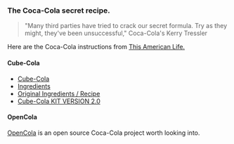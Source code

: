 ### The Coca-Cola secret recipe. 
> "Many third parties have tried to crack our secret formula. Try as they might, they've been unsuccessful," Coca-Cola's Kerry Tressler

Here are the Coca-Cola instructions from [This American Life.](https://archive.ph/PoLc1)


#### Cube-Cola     
* [Cube-Cola](http://sparror.cubecinema.com/cube/cola/)           
* [Ingredients](http://sparror.cubecinema.com/cube/cola/finance/)           
* [Original Ingredients / Recipe](http://sparror.cubecinema.com/cube/cola/cola_ingredients/)                      
* [Cube-Cola KIT VERSION 2.0](http://sparror.cubecinema.com/cube/cola/kit/)    

#### OpenCola     
[OpenCola](http://www.colawp.com/colas/400/cola467_recipe.html) is an open source Coca-Cola project worth looking into. 


